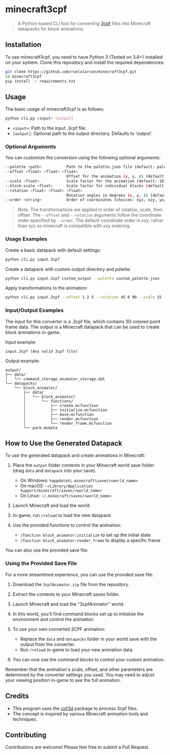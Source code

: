 # minecraft3cpf

> A Python-based CLI tool for converting [3cpf](https://github.com/ruelalarcon/3cpf) files into Minecraft datapacks for block animations.

## Installation

To use minecraft3cpf, you need to have Python 3 (Tested on 3.8+) installed on your system. Clone this repository and install the required dependencies:

```bash
git clone https://github.com/ruelalarcon/minecraft3cpf.git
cd minecraft3cpf
pip install -r requirements.txt
```

## Usage

The basic usage of minecraft3cpf is as follows:

```bash
python cli.py <input> [output]
```

- `<input>`: Path to the input .3cpf file.
- `[output]`: Optional path to the output directory. Defaults to 'output'.

### Optional Arguments

You can customize the conversion using the following optional arguments:

```bash
--palette <path>           Path to the palette.json file (default: palette.json)
--offset <float> <float> <float>
                           Offset for the animation (x, y, z) (default: 0 2 0)
--scale <float>            Scale factor for the animation (default: 10)
--block-scale <float>      Scale factor for individual blocks (default: 0.5)
--rotation <float> <float> <float>
                           Rotation angles in degrees (x, y, z) (default: 0 0 0)
--order <string>           Order of coordinates (choices: xyz, xzy, yxz, yzx, zxy, zyx) (default: xzy)
```

> Note: The transformations are applied in order of rotation, scale, then offset. The `--offset` and `--rotation` arguments follow the coordinate order specified by `--order`. The default coordinate order is xzy, rather than xyz as minecraft is compatible with xzy ordering.

### Usage Examples

Create a basic datapack with default settings:

```bash
python cli.py input.3cpf
```

Create a datapack with custom output directory and palette:

```bash
python cli.py input.3cpf custom_output --palette custom_palette.json
```

Apply transformations to the animation:

```bash
python cli.py input.3cpf --offset 1 2 3 --rotation 45 0 90 --scale 15 --order yzx
```

### Input/Output Examples

The input for this converter is a .3cpf file, which contains 3D colored point frame data. The output is a Minecraft datapack that can be used to create block animations in-game.

Input example:
```
input.3cpf (Any valid 3cpf file)
```

Output example:
```
output/
├── data/
│   └── command_storage_animator_storage.dat
└── datapacks/
    └── block_animator/
        ├── data/
        │   └── block_animator/
        │       └── functions/
        │           ├── create.mcfunction
        │           ├── initialize.mcfunction
        │           ├── move.mcfunction
        │           ├── render.mcfunction
        │           └── render_frame.mcfunction
        └── pack.mcmeta
```

## How to Use the Generated Datapack

To use the generated datapack and create animations in Minecraft:

1. Place the `output` folder contents in your Minecraft world save folder (drag `data` and `datapack` into your save).
   - On Windows: `%appdata%\.minecraft\saves\<world_name>`
   - On macOS: `~/Library/Application Support/minecraft/saves/<world_name>`
   - On Linux: `~/.minecraft/saves/<world_name>`

2. Launch Minecraft and load the world.

3. In-game, run `/reload` to load the new datapack.

4. Use the provided functions to control the animation:
   - `/function block_animator:initialize` to set up the initial state
   - `/function block_animator:render_frame` to display a specific frame

You can also use the provided save file:

### Using the Provided Save File

For a more streamlined experience, you can use the provided save file:

1. Download the `3cpfAnimator.zip` file from the repository.

2. Extract the contents to your Minecraft saves folder.

3. Launch Minecraft and load the "3cpfAnimator" world.

4. In this world, you'll find command blocks set up to initialize the environment and control the animation.

5. To use your own converted 3CPF animation:
   - Replace the `data` and `datapacks` folder in your world save with the output from the converter.
   - Run `/reload` in-game to load your new animation data.

6. You can now use the command blocks to control your custom animation.

Remember that the animation's scale, offset, and other parameters are determined by the converter settings you used. You may need to adjust your viewing position in-game to see the full animation.

## Credits

- This program uses the [cpf3d](https://github.com/ruelalarcon/cpf3d) package to process 3cpf files.
- The concept is inspired by various Minecraft animation tools and techniques.

## Contributing

Contributions are welcome! Please feel free to submit a Pull Request.
